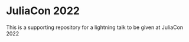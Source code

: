 # JuliaCon 2022

This is a supporting repository for a lightning talk to be given at JuliaCon 2022


 
